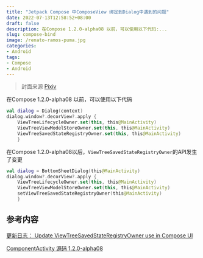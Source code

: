 ```yaml
---
title: "Jetpack Compose 中ComposeView 绑定到Dialog中遇到的问题"
date: 2022-07-13T12:58:52+08:00
draft: false
description: 在Compose 1.2.0-alpha08 以前，可以使用以下代码:...
slug: compose-bind
image: /renato-ramos-puma.jpg
categories:
- Android
tags:
- Compose
- Android
---
```

> 封面来源 [Pixiv](https://www.pixiv.net/artworks/98201801)

在Compose 1.2.0-alpha08 以前，可以使用以下代码

```Kotlin
val dialog = Dialog(context)
dialog.window?.decorView?.apply {
    ViewTreeLifecycleOwner.set(this, this@MainActivity)
    ViewTreeViewModelStoreOwner.set(this, this@MainActivity)
    ViewTreeSavedStateRegistryOwner.set(this, this@MainActivity)
    }
```

在Compose 1.2.0-alpha08以后，`ViewTreeSavedStateRegistryOwner`的API发生了变更

```Kotlin
val dialog = BottomSheetDialog(this@MainActivity)
dialog.window?.decorView?.apply {
    ViewTreeLifecycleOwner.set(this, this@MainActivity)
    ViewTreeViewModelStoreOwner.set(this, this@MainActivity)
    setViewTreeSavedStateRegistryOwner(this@MainActivity)
    }
```

## 参考内容

[更新日志： Update ViewTreeSavedStateRegistryOwner use in Compose UI](https://android.googlesource.com/platform/frameworks/support/+/6d15b0171dfefdc911f9eda905855cebbd8da231)

[ComponentActivity 源码 1.2.0-alpha08](https://android.googlesource.com/platform/frameworks/support/+/6d15b0171dfefdc911f9eda905855cebbd8da231/activity/activity-compose/src/main/java/androidx/activity/compose/ComponentActivity.kt)